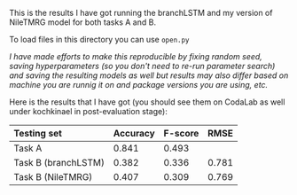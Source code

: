 This is the results I have got running the branchLSTM and my version of NileTMRG model for both tasks A and B.

To load files in this directory you can use `open.py` 

*I have made efforts to make this reproducible by fixing random seed, saving hyperparameters (so you don't need to re-run parameter search) and saving the resulting models as well but results may also differ based on machine you are runnig it on and package versions you are using, etc.* 

Here is the results that I have got (you should see them on CodaLab as well under kochkinael in post-evaluation stage):

|     Testing set         | Accuracy | F-score | RMSE|
|  :---        |     :---        |        :---   |:--- |
| Task A   |   0.841   |  0.493   |    |
| Task B (branchLSTM)     |  0.382      |  0.336     |0.781 |
| Task B (NileTMRG)    |     0.407   |   0.309    | 0.769|
